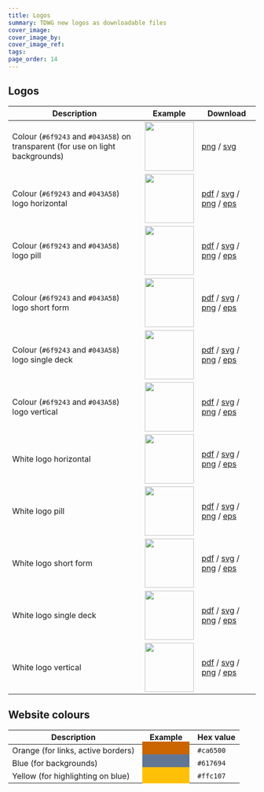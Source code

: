 ```yaml
---
title: Logos
summary: TDWG new logos as downloadable files
cover_image:
cover_image_by:
cover_image_ref:
tags:
page_order: 14
---
```


## Logos

Description | Example | Download
--- | --- | ---
Colour (`#6f9243` and `#043A58`) on transparent (for use on light backgrounds) | <img src="{static}tdwg_logo.svg" width="100"> | [png]({static}tdwg_logo.png) / [svg]({static}tdwg_logo.svg)
Colour (`#6f9243` and `#043A58`) logo horizontal  |<img src="{static}tdwg_logo_horizontal.svg" width="100">   |   [pdf]({static}tdwg_logo_horizontal.pdf) / [svg]({static}tdwg_logo_horizontal.svg) / [png]({static}tdwg_logo_horizontal.png) / [eps]({static}tdwg_logo_horizontal.svg)
Colour (`#6f9243` and `#043A58`) logo pill  | <img src="{static}tdwg_logo_pill.svg" width="100">  | [pdf]({static}tdwg_logo_pill.pdf) / [svg]({static}tdwg_logo_pill.svg) / [png]({static}tdwg_logo_pill.png) / [eps]({static}tdwg_logo_pill.svg)
Colour (`#6f9243` and `#043A58`) logo short form  | <img src="{static}tdwg_logo_short_form.svg" width="100">  | [pdf]({static}tdwg_logo_short_form.pdf) / [svg]({static}tdwg_logo_short_form.svg) / [png]({static}tdwg_logo_short_form.png) / [eps]({static}tdwg_logo_short_form.svg)
Colour (`#6f9243` and `#043A58`) logo single deck |  <img src="{static}tdwg_logo_sincle deck.svg" width="100"> | [pdf]({static}tdwg_logo_single_deck.pdf) / [svg]({static}tdwg_logo_single_deck.svg) / [png]({static}tdwg_logo_single_deck.png) / [eps]({static}tdwg_logo_single_deck.svg)
Colour (`#6f9243` and `#043A58`) logo vertical  | <img src="{static}tdwg_logo_vertical.svg" width="100">  | [pdf]({static}tdwg_logo_vertical.pdf) / [svg]({static}tdwg_logo_vertical.svg) / [png]({static}tdwg_logo_vertical.png) / [eps]({static}tdwg_logo_vertical.svg)
White logo horizontal  |<img src="{static}tdwg_logo_white_horizontal.svg" width="100">   |   [pdf]({static}tdwg_logo_white_horizontal.pdf) / [svg]({static}tdwg_logo_horizontal.svg) / [png]({static}tdwg_logo_white_horizontal.png) / [eps]({static}tdwg_logo_white_horizontal.svg)
White logo pill |<img src="{static}tdwg_logo_white_pill.svg" width="100">   | [pdf]({static}tdwg_logo_white_pill.pdf) / [svg]({static}tdwg_logo_white_pill.svg) / [png]({static}tdwg_logo_pill.png) / [eps]({static}tdwg_logo_white_pill.svg)
White logo short form | <img src="{static}tdwg_logowhite_short_form.svg" width="100">  | [pdf]({static}tdwg_logo_white_short_form.pdf) / [svg]({static}tdwg_logo_white_short_form.svg) / [png]({static}tdwg_logo_white_short_form.png) / [eps]({static}tdwg_logo_white_short_form.svg)
White logo single deck |<img src="{static}tdwg_logo_white_single_deck.svg" width="100">   | [pdf]({static}tdwg_logo_white_single_deck.pdf) / [svg]({static}tdwg_logo_white_single_deck.svg) / [png]({static}tdwg_logo_white_single_deck.png) / [eps]({static}tdwg_logo_white_single_deck.svg)
White logo vertical | <img src="{static}tdwg_logo_white_vertical.svg" width="100">  | [pdf]({static}tdwg_logo_vertical.pdf) / [svg]({static}tdwg_logo_white_vertical.svg) / [png]({static}tdwg_logo_white_vertical.png) / [eps]({static}tdwg_logo_white_vertical.svg)



## Website colours

Description | Example | Hex value
--- | --- | ---
Orange (for links, active borders) | <span style="background-color: #ca6500; padding: 0.5rem 3rem;"></span> | `#ca6500`
Blue (for backgrounds) | <span style="background-color: #617694; padding: 0.5rem 3rem;"></span> | `#617694`
Yellow (for highlighting on blue) | <span style="background-color: #ffc107; padding: 0.5rem 3rem;"></span> | `#ffc107`
